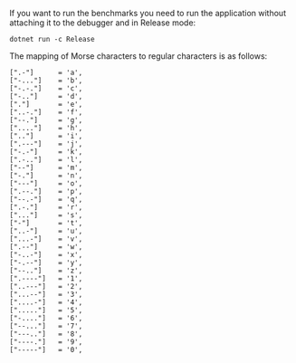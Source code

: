 If you want to run the benchmarks you need to run the application without attaching it to the debugger and in Release mode:

`dotnet run -c Release`


The mapping of Morse characters to regular characters is as follows:

```
[".-"]		= 'a',
["-..."]	= 'b',
["-.-."]	= 'c',
["-.."]		= 'd',
["."]		= 'e',
["..-."]	= 'f',
["--."]		= 'g',
["...."]	= 'h',
[".."]		= 'i',
[".---"]	= 'j',
["-.-"]		= 'k',
[".-.."]	= 'l',
["--"]		= 'm',
["-."]		= 'n',
["---"]		= 'o',
[".--."]	= 'p',
["--.-"]	= 'q',
[".-."]		= 'r',
["..."]		= 's',
["-"]		= 't',
["..-"]		= 'u',
["...-"]	= 'v',
[".--"]		= 'w',
["-..-"]	= 'x',
["-.--"]	= 'y',
["--.."]	= 'z',
[".----"]	= '1',
["..---"]	= '2',
["...--"]	= '3',
["....-"]	= '4',
["....."]	= '5',
["-...."]	= '6',
["--..."]	= '7',
["---.."]	= '8',
["----."]	= '9',
["-----"]	= '0',
```
